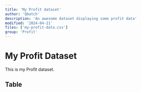 ```yaml
---
title: 'My Profit dataset'
author: 'Qbatch'
description: 'An awesome dataset displaying some profit data'
modified: '2024-04-21'
files: ['my-profit-data.csv']
group: 'Profit'
---
```


# My Profit Dataset

This is my Profit dataset.

## Table

<Table url="my-profit-data.csv" />